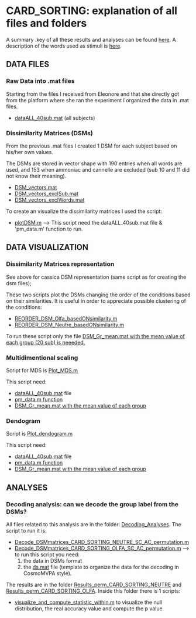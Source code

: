 # CARD_SORTING: explanation of all files and folders
A summary .key of all these results and analyses can be found [here](https://www.dropbox.com/scl/fi/mtfw6pfnipusdtctxlgrd/Results_withAndWithoutSomewords_sub_Feb24.key?rlkey=6d0rtp7dtqb62ntntiiw4jada&dl=0).
A description of the words used as stimuli is [here](https://www.dropbox.com/scl/fi/ic678hfzf1d7gg890crxu/Tableaux_Stimuli_EleonoreNov23.pdf?rlkey=gsn6u0q470tryhl50d5jnwiru&dl=0).

## DATA FILES

### Raw Data into .mat files
Starting from the files I received from Eleonore and that she directly got from the platform where she ran the experiment I organized the data in .mat files.

- <ins>dataALL_40sub.mat</ins> (all subjects)


### Dissimilarity Matrices (DSMs) 
From the previous .mat files I created 1 DSM for each subject based on his/her own values. 

The DSMs are stored in vector shape with 190 entries when all words are used, and 153 when ammoniac and cannelle are excluded (sub 10 and 11 did not know their meaning). 

- <ins>DSM_vectors.mat</ins>
- <ins>DSM_vectors_exclSub.mat</ins>
- <ins>DSM_vectors_exclWords.mat</ins>


To create an visualize the dissimilarity matrices I used the script:
- <ins>plotDSM.m</ins>
 --> This script need the dataALL_40sub.mat file & 'pm_data.m' function to run.


## DATA VISUALIZATION
### Dissimilarity Matrices representation
See above for cassica DSM representation (same script as for creating the dsm files);

These two scripts plot the DSMs changing the order of the conditions based on their similarities. It is useful in order to appreciate possible clustering of the conditions:
- <ins>REORDER_DSM_Olfa_basedONsimilarity.m<ins>
- <ins>REORDER_DSM_Neutre_basedONsimilarity.m<ins>

To run these script only the file <ins>DSM_Gr_mean.mat<ins> with the mean value of each group (20 sub) is neeeded.


### Multidimentional scaling
Script for MDS is <ins>Plot_MDS.m<ins>

This script need:
- <ins>dataALL_40sub.mat</ins> file
- <ins>pm_data.m<ins> function
- <ins>DSM_Gr_mean.mat<ins> with the mean value of each group

### Dendogram
Script is <ins>Plot_dendogram.m<ins>

This script need:
- <ins>dataALL_40sub.mat</ins> file
- <ins>pm_data.m<ins> function
- <ins>DSM_Gr_mean.mat<ins> with the mean value of each group


## ANALYSES
### Decoding analysis: can we decode the group label from the DSMs?
All files related to this analysis are in the folder: <ins>Decoding_Analyses</ins>.
The script to run it is:
- <ins>Decode_DSMmatrices_CARD_SORTING_NEUTRE_SC_AC_permutation.m</ins>
- <ins>Decode_DSMmatrices_CARD_SORTING_OLFA_SC_AC_permutation.m</ins>
 --> to run this script you need:
  1. the data in DSMs format
  2. the <ins>ds.mat</ins> file (template to organize the data for the decoding in CosmoMVPA style).

 The results are in the folder <ins>Results_perm_CARD_SORTING_NEUTRE</ins> and <ins>Results_perm_CARD_SORTING_OLFA</ins>.
 Inside this folder there is 1 scripts:

 - <ins>visualize_and_compute_statistic_within.m</ins> to visualize the null distribution, the real accuracy value and compute the p value. 

  


